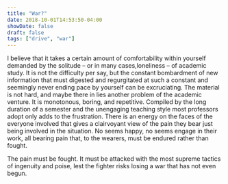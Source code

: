 ```yaml
---
title: "War?"
date: 2018-10-01T14:53:50-04:00
showDate: false
draft: false
tags: ["drive", "war"]
---
```


I believe that it takes a certain amount of comfortability within yourself demanded by the solitude – or in many cases,loneliness – of academic study. It is not the difficulty per say, but the constant bombardment of new information that must digested and regurgitated at such a constant and seemingly never ending pace by yourself can be excruciating. The material is not hard, and maybe there in lies another problem of the academic venture. It is monotonous, boring, and repetitive. Compiled by the long duration of a semester and the unengaging teaching style most professors adopt only adds to the frustration. There is an energy on the faces of the everyone involved that gives a clairvoyant view of the pain they bear just being involved in the situation. No seems happy, no seems engage in their work, all bearing pain that, to the wearers, must be endured rather than fought. 

The pain must be fought. It must be attacked with the most supreme tactics of ingenuity and poise, lest the fighter risks losing a war that has not even begun. 